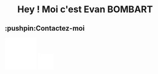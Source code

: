<h1 align='center'> Hey ! Moi c'est Evan BOMBART </h1>

<h2>:pushpin:Contactez-moi</h2>
<div>
  <img src='linkedin.png'>
  <img src='github.png'>
</div>
